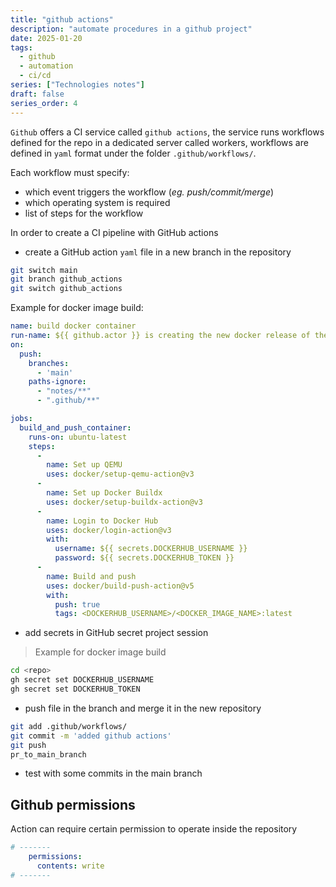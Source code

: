 ```yaml
---
title: "github actions"
description: "automate procedures in a github project"
date: 2025-01-20
tags:
  - github
  - automation
  - ci/cd
series: ["Technologies notes"]
draft: false
series_order: 4
---
```


`Github` offers a CI service called `github actions`, the service runs workflows defined for the repo in a dedicated server called workers, workflows are defined in `yaml` format under the folder `.github/workflows/`.

Each workflow must specify:

- which event triggers the workflow (*eg. push/commit/merge*)
- which operating system is required
- list of steps for the workflow

In order to create a CI pipeline with GitHub actions

- create a GitHub action `yaml` file in a new branch in the repository

```bash
git switch main
git branch github_actions
git switch github_actions
```

Example for docker image build:

```yaml
name: build docker container
run-name: ${{ github.actor }} is creating the new docker release of the container
on:
  push:
    branches:
      - 'main'
    paths-ignore:
      - "notes/**"
      - ".github/**"

jobs:
  build_and_push_container:
    runs-on: ubuntu-latest
    steps:
      -
        name: Set up QEMU
        uses: docker/setup-qemu-action@v3
      -
        name: Set up Docker Buildx
        uses: docker/setup-buildx-action@v3
      -
        name: Login to Docker Hub
        uses: docker/login-action@v3
        with:
          username: ${{ secrets.DOCKERHUB_USERNAME }}
          password: ${{ secrets.DOCKERHUB_TOKEN }}
      -
        name: Build and push
        uses: docker/build-push-action@v5
        with:
          push: true
          tags: <DOCKERHUB_USERNAME>/<DOCKER_IMAGE_NAME>:latest

```

- add secrets in GitHub secret project session

> Example for docker image build
```bash
cd <repo>
gh secret set DOCKERHUB_USERNAME
gh secret set DOCKERHUB_TOKEN
```

- push file in the branch and merge it in the new repository

```bash
git add .github/workflows/
git commit -m 'added github actions'
git push
pr_to_main_branch
```

- test with some commits in the main branch

## Github permissions

Action can require certain permission to operate inside the repository

```yaml
# -------
    permissions:
      contents: write
# -------
```

